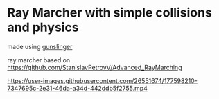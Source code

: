 # Ray Marcher with simple collisions and physics

made using [gunslinger](https://github.com/MrFrenik/gunslinger)

ray marcher based on https://github.com/StanislavPetrovV/Advanced_RayMarching


https://user-images.githubusercontent.com/26551674/177598210-7347695c-2e31-46da-a34d-442ddb5f2755.mp4
